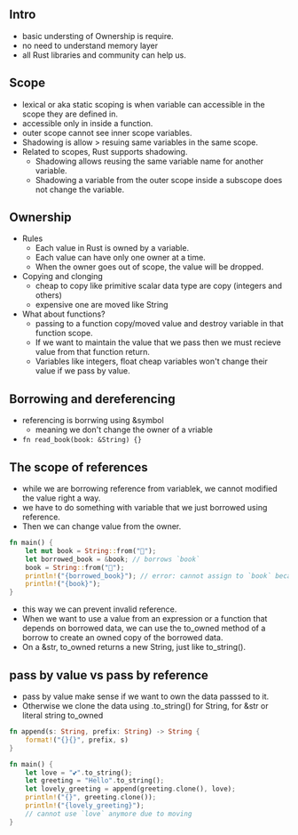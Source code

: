 ## Intro
- basic understing of Ownership is require.
- no need to understand memory layer
- all Rust libraries and community can help us.
## Scope
- lexical or aka static scoping is when variable can accessible in the scope they are defined in.
- accessible only in inside a function.
- outer scope cannot see inner scope variables.
- Shadowing is allow > resuing same variables in the same scope.
- Related to scopes, Rust supports shadowing.
  - Shadowing allows reusing the same variable name for another variable.
  - Shadowing a variable from the outer scope inside a subscope does not change the variable.

## Ownership
- Rules
  - Each value in Rust is owned by a variable.
  - Each value can have only one owner at a time.
  - When the owner goes out of scope, the value will be dropped.
- Copying and clonging
  - cheap to copy like primitive scalar data type are copy (integers and others)
  - expensive one are moved  like String
- What about functions?
  -  passing to a function copy/moved value and destroy variable in that function scope.
  -  If we want to maintain the value that we pass then we must recieve value from that function return.
  -  Variables like integers, float cheap variables won't change their value if we pass by value.

## Borrowing and dereferencing
- referencing is borrwing using &symbol
  - meaning we don't change the owner of a vriable
-  `fn read_book(book: &String) {}`
## The scope of references
- while we are borrowing reference from variablek, we cannot modified the value right a way.
- we have to do something with variable that we just borrowed using reference.
- Then we can change value from the owner.
```rust
fn main() {
    let mut book = String::from("📕");
    let borrowed_book = &book; // borrows `book` 
    book = String::from("📘");
    println!("{borrowed_book}"); // error: cannot assign to `book` because it is borrowed
    println!("{book}");
}
```
- this way we can prevent invalid reference.
- When we want to use a value from an expression or a function that depends on borrowed data, we can use the to_owned method of a borrow to create an owned copy of the borrowed data.
- On a &str, to_owned returns a new String, just like to_string().
## pass by value vs pass by reference
- pass by value make sense if we want to own the data passsed to it.
- Otherwise we clone the data using .to_string() for String, for &str or literal string to_owned
```rust
fn append(s: String, prefix: String) -> String {
    format!("{}{}", prefix, s)
}

fn main() {
    let love = "💕".to_string();
    let greeting = "Hello".to_string();
    let lovely_greeting = append(greeting.clone(), love);
    println!("{}", greeting.clone());
    println!("{lovely_greeting}");
    // cannot use `love` anymore due to moving
}

```

